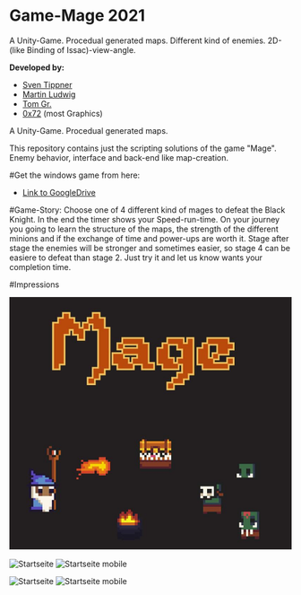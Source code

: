 # Game-Mage 2021

A Unity-Game. Procedual generated maps. Different kind of enemies. 2D-(like Binding of Issac)-view-angle.

**Developed by:**
 * [Sven Tippner](https://github.com/sventippner)
 * [Martin Ludwig](https://github.com/Martin-Ludwig)
 * [Tom Gr.](https://github.com/Tom-G-r)
 * [0x72](https://0x72.itch.io/dungeontileset-ii) (most Graphics) 

A Unity-Game. Procedual generated maps.

This repository contains just the scripting solutions of the game "Mage". Enemy behavior, interface and back-end like map-creation.

#Get the windows game from here:
  * [Link to GoogleDrive](https://drive.google.com/file/d/1vQ-r8PZijcyXeTunJXAv4c8-QNu6olRp/view?usp=sharing)

#Game-Story:
Choose one of 4 different kind of mages to defeat the Black Knight. In the end the timer shows your Speed-run-time. On your journey you going to learn the structure of the maps,  the strength of the different minions and if the exchange of time and power-ups are worth it. Stage after stage the enemies will be stronger and sometimes easier, so stage 4 can be easiere to defeat than stage 2. Just try it and let us know wants your completion time. 

#Impressions

![Start](Game_Screenshots/Start_Screen.jpg)


![Startseite](docs/startseite.png)
![Startseite mobile](docs/startseite_m.png)

![Startseite](docs/startseite.png)
![Startseite mobile](docs/startseite_m.png)
